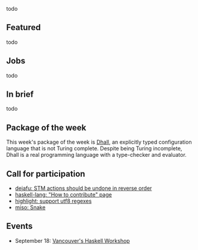 <!-- 2017-09-07 -->

todo

## Featured

todo

## Jobs

todo

## In brief

todo

## Package of the week

This week's package of the week is [Dhall](https://hackage.haskell.org/package/dhall-1.6.0),
an explicitly typed configuration language that is not Turing complete.
Despite being Turing incomplete, Dhall is a real programming language with a type-checker and evaluator.

## Call for participation

-   [dejafu: STM actions should be undone in reverse order](https://github.com/barrucadu/dejafu/issues/111)
-   [haskell-lang: "How to contribute" page](https://github.com/haskell-lang/haskell-lang/issues/131)
-   [highlight: support utf8 regexes](https://github.com/cdepillabout/highlight/issues/5)
-   [miso: Snake](https://github.com/haskell-miso/miso/issues/281)

## Events

-  September 18: [Vancouver's Haskell Workshop](https://workshops.vanfp.org/haskell/)
